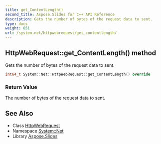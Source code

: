 ```yaml
---
title: get_ContentLength()
second_title: Aspose.Slides for C++ API Reference
description: Gets the number of bytes of the request data to sent.
type: docs
weight: 651
url: /system.net/httpwebrequest/get_contentlength/
---
```

## HttpWebRequest::get_ContentLength() method


Gets the number of bytes of the request data to sent.

```cpp
int64_t System::Net::HttpWebRequest::get_ContentLength() override
```


### Return Value

The number of bytes of the request data to sent.

## See Also

* Class [HttpWebRequest](../)
* Namespace [System::Net](../../)
* Library [Aspose.Slides](../../../)